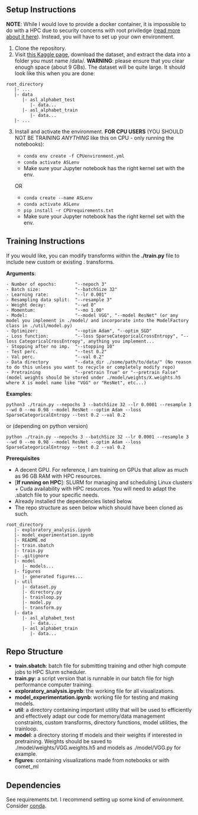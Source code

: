 ## **Setup Instructions**

**NOTE**: While I would love to provide a docker container, it is impossible to do with a HPC due to security concerns with root priviledge ([read more about it here](https://waterprogramming.wordpress.com/2022/05/25/containerizing-your-code-for-hpc-docker-singularity/)). Instead, you will have to set up your own environment.

1. Clone the repository.
2. Visit [this Kaggle page](https://www.kaggle.com/datasets/grassknoted/asl-alphabet), download the dataset, and extract the data into a folder you must name /data/. **WARNING**: please ensure that you clear enough space (about 9 GBs). The dataset will be quite large. It should look like this when you are done:

```
root_directory
   |- ...
   |- data
      |- asl_alphabet_test
         |- data...
      |- asl_alphabet_train
         |- data...
   |- ...
```

3. Install and activate the environment. **FOR CPU USERS** (YOU SHOULD NOT BE TRAINING _ANYTHING_ like this on CPU - only running the notebooks):

   - `conda env create -f CPUenvironment.yml`
   - `conda activate ASLenv`
   - Make sure your Jupyter notebook has the right kernel set with the env.

   OR

   - `conda create --name ASLenv`
   - `conda activate ASLenv`
   - `pip install -r CPUrequirements.txt`
   - Make sure your Jupyter notebook has the right kernel set with the env.

## **Training Instructions**

If you would like, you can modify transforms within the **./train.py** file to include new custom or existing . transforms.

**Arguments**:

```
- Number of epochs:       "--nepoch 3"
- Batch size:             "--batchSize 32"
- Learning rate:          "--lr 0.001"
- Resampling data split:  "--resample 3"
- Weight decay:           "--wd 0"
- Momentum:               "--mo 1.00"
- Model:                  "--model VGG", "--model ResNet" (or any model you implement in ./model/ and incorporate into the ModelFactory class in ./util/model.py)
- Optimizer:              "--optim Adam", "--optim SGD"
- Loss function:          "--loss SparseCategoricalCrossEntropy", "--loss CategoricalCrossEntropy", anything you implement...
- Stopping after no imp.  "--stopping 10"
- Test perc.              "--test 0.2"
- Val perc.               "--val 0.2"
- Data directory          "--data_dir ./some/path/to/data/" (No reason to do this unless you want to recycle or completely modify repo)
- Pretraining             "--pretrain True" or "--pretrain False" (model weights should be stored under ./model/weights/X.weights.h5 where X is model name like "VGG" or "ResNet", etc...)
```

**Examples**:

`python3 ./train.py --nepochs 3 --batchSize 32 --lr 0.0001 --resample 3 --wd 0 --mo 0.98 --model ResNet --optim Adam --loss SparseCategoricalEntropy --test 0.2 --val 0.2`

or (depending on python version)

`python ./train.py --nepochs 3 --batchSize 32 --lr 0.0001 --resample 3 --wd 0 --mo 0.98 --model ResNet --optim Adam --loss SparseCategoricalEntropy --test 0.2 --val 0.2`

**Prerequisites**

- A decent GPU. For reference, I am training on GPUs that allow as much as 96 GB RAM with HPC resources.
- [**If running on HPC**]: SLURM for managing and scheduling Linux clusters + Cuda availability with HPC resources. You will need to adapt the .sbatch file to your specific needs.
- Already installed the dependencies listed below.
- The repo structure as seen below which should have been cloned as such.

```
root_directory
   |- exploratory_analysis.ipynb
   |- model_experimentation.ipynb
   |- README.md
   |- train.sbatch
   |- train.py
   |- .gitignore
   |- model
      |- models...
   |- figures
      |- generated figures...
   |- util
      |- dataset.py
      |- directory.py
      |- trainloop.py
      |- model.py
      |- transform.py
   |- data
      |- asl_alphabet_test
         |- data...
      |- asl_alphabet_train
         |- data...
```

## **Repo Structure**

- **train.sbatch**: batch file for submitting training and other high compute jobs to HPC Slurm scheduler.
- **train.py**: a script version that is runnable in our batch file for high performance computer training.
- **exploratory_analysis.ipynb**: the working file for all visualizations.
- **model_experimentation.ipynb**: working file for testing and making models.
- **util**: a directory containing important utility that will be used to efficiently and effectively adapt our code for memory/data management constraints, custom transforms, directory functions, model utilities, the trainloop.
- **model**: a directory storing tf models and their weights if interested in pretraining. Weights should be saved to ./model/weights/VGG.weights.h5 and models as ./model/VGG.py for example.
- **figures**: containing visualizations made from notebooks or with comet_ml

## **Dependencies**

See requirements.txt. I recommend setting up some kind of environment. Consider [conda](https://docs.conda.io/en/latest/).
